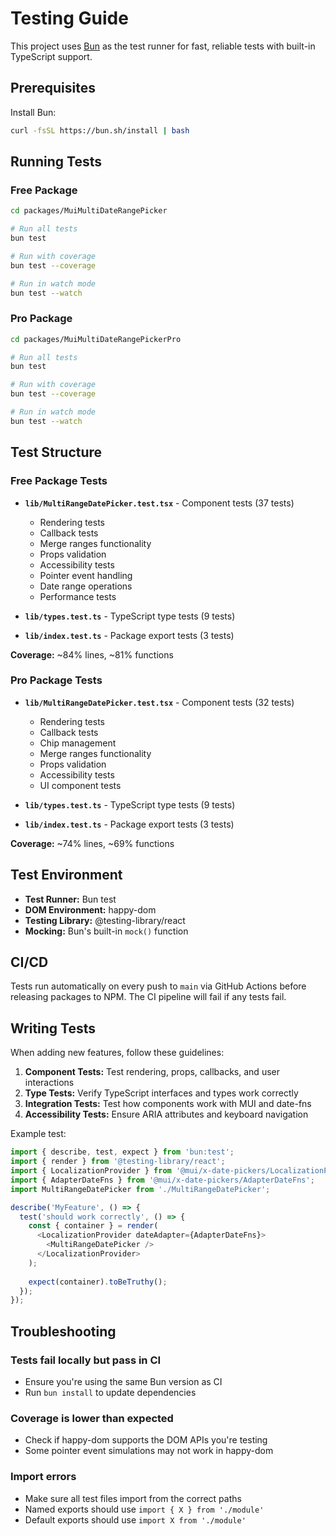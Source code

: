 # Testing Guide

This project uses [Bun](https://bun.sh) as the test runner for fast, reliable tests with built-in TypeScript support.

## Prerequisites

Install Bun:
```bash
curl -fsSL https://bun.sh/install | bash
```

## Running Tests

### Free Package

```bash
cd packages/MuiMultiDateRangePicker

# Run all tests
bun test

# Run with coverage
bun test --coverage

# Run in watch mode
bun test --watch
```

### Pro Package

```bash
cd packages/MuiMultiDateRangePickerPro

# Run all tests
bun test

# Run with coverage
bun test --coverage

# Run in watch mode
bun test --watch
```

## Test Structure

### Free Package Tests

- **`lib/MultiRangeDatePicker.test.tsx`** - Component tests (37 tests)
  - Rendering tests
  - Callback tests
  - Merge ranges functionality
  - Props validation
  - Accessibility tests
  - Pointer event handling
  - Date range operations
  - Performance tests

- **`lib/types.test.ts`** - TypeScript type tests (9 tests)
- **`lib/index.test.ts`** - Package export tests (3 tests)

**Coverage:** ~84% lines, ~81% functions

### Pro Package Tests

- **`lib/MultiRangeDatePicker.test.tsx`** - Component tests (32 tests)
  - Rendering tests
  - Callback tests
  - Chip management
  - Merge ranges functionality
  - Props validation
  - Accessibility tests
  - UI component tests

- **`lib/types.test.ts`** - TypeScript type tests (9 tests)
- **`lib/index.test.ts`** - Package export tests (3 tests)

**Coverage:** ~74% lines, ~69% functions

## Test Environment

- **Test Runner:** Bun test
- **DOM Environment:** happy-dom
- **Testing Library:** @testing-library/react
- **Mocking:** Bun's built-in `mock()` function

## CI/CD

Tests run automatically on every push to `main` via GitHub Actions before releasing packages to NPM. The CI pipeline will fail if any tests fail.

## Writing Tests

When adding new features, follow these guidelines:

1. **Component Tests:** Test rendering, props, callbacks, and user interactions
2. **Type Tests:** Verify TypeScript interfaces and types work correctly
3. **Integration Tests:** Test how components work with MUI and date-fns
4. **Accessibility Tests:** Ensure ARIA attributes and keyboard navigation

Example test:
```typescript
import { describe, test, expect } from 'bun:test';
import { render } from '@testing-library/react';
import { LocalizationProvider } from '@mui/x-date-pickers/LocalizationProvider';
import { AdapterDateFns } from '@mui/x-date-pickers/AdapterDateFns';
import MultiRangeDatePicker from './MultiRangeDatePicker';

describe('MyFeature', () => {
  test('should work correctly', () => {
    const { container } = render(
      <LocalizationProvider dateAdapter={AdapterDateFns}>
        <MultiRangeDatePicker />
      </LocalizationProvider>
    );
    
    expect(container).toBeTruthy();
  });
});
```

## Troubleshooting

### Tests fail locally but pass in CI
- Ensure you're using the same Bun version as CI
- Run `bun install` to update dependencies

### Coverage is lower than expected
- Check if happy-dom supports the DOM APIs you're testing
- Some pointer event simulations may not work in happy-dom

### Import errors
- Make sure all test files import from the correct paths
- Named exports should use `import { X } from './module'`
- Default exports should use `import X from './module'`

